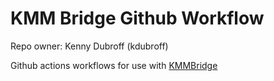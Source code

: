 # KMM Bridge Github Workflow
Repo owner: Kenny Dubroff (kdubroff)

Github actions workflows for use with [KMMBridge](https://github.com/touchlab/KMMBridge)
